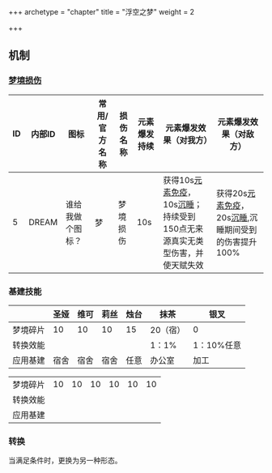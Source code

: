 +++
archetype = "chapter"
title = "浮空之梦"
weight = 2

+++

## 机制

### [梦境损伤](https://prts.wiki/w/元素)


| ID   | 内部ID | 图标             | 常用/官方名称 | 损伤名称 | 元素爆发持续 | 元素爆发效果（对我方）                                       | 元素爆发效果（对敌方）                                       |
| ---- | ------ | ---------------- | ------------- | -------- | ------------ | ------------------------------------------------------------ | ------------------------------------------------------------ |
| 5    | DREAM  | 谁给我做个图标？ | 梦            | 梦境损伤 | 10s          | 获得10s[元素免疫](https://prts.wiki/w/异常效果)，10s[沉睡](https://prts.wiki/w/异常效果)；持续受到150点无来源真实无类型伤害，并使天赋失效 | 获得20s[元素免疫](https://prts.wiki/w/异常效果)，20s[沉睡](https://prts.wiki/w/异常效果),沉睡期间受到的伤害提升100% |

### 基建技能

|          | 圣娅 | 维可 | 莉丝 | 烛台 | 抹茶     | 银叉       |
| -------- | ---- | ---- | ---- | ---- | -------- | ---------- |
| 梦境碎片 | 10   | 10   | 10   | 15   | 20（宿） | 0          |
| 转换效能 |      |      |      |      | 1：1%    | 1：10%任意 |
| 应用基建 | 宿舍 | 宿舍 | 宿舍 | 任意 | 办公室   | 加工       |

|          |      |      |      |      |      |      |
| -------- | ---- | ---- | ---- | ---- | ---- | ---- |
| 梦境碎片 | 10   | 10   | 10   | 10   | 10   | 10   |
| 转换效能 |      |      |      |      |      |      |
| 应用基建 |      |      |      |      |      |      |

### 转换

当满足条件时，更换为另一种形态。
